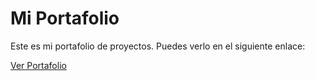 # Mi Portafolio

Este es mi portafolio de proyectos. Puedes verlo en el siguiente enlace:

[Ver Portafolio](https://alvaromiranda10.github.io/Portfolio/)
